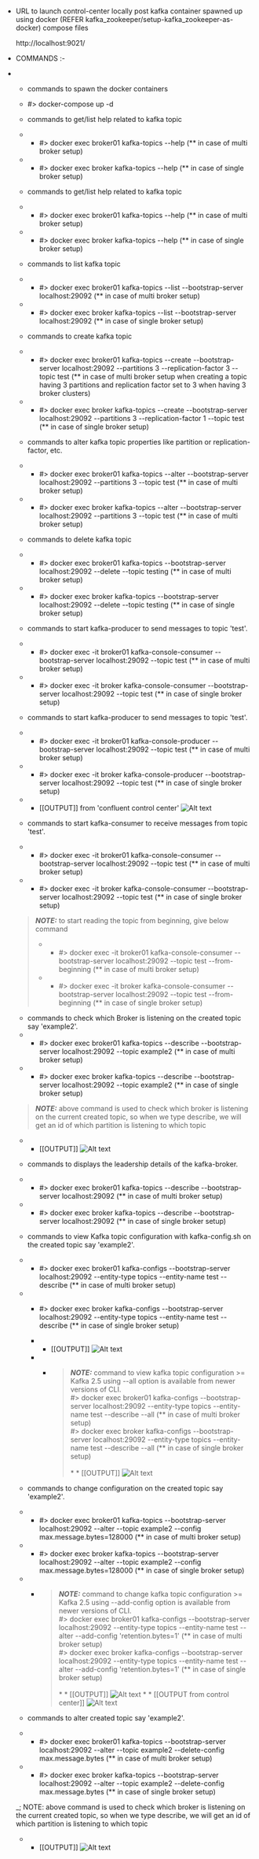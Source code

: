 #####

  * URL to launch control-center locally post kafka container spawned up using docker (REFER kafka_zookeeper/setup-kafka_zookeeper-as-docker)
    compose files

    http://localhost:9021/


  * COMMANDS :-
  * *  commands to spawn the docker containers
    *  #> docker-compose up -d
   
    *  commands to get/list help related to kafka topic
    * *  #> docker exec broker01 kafka-topics --help (** in case of multi broker setup)
    * *  #> docker exec broker kafka-topics --help (** in case of single broker setup)

    *  commands to get/list help related to kafka topic
    * *  #> docker exec broker01 kafka-topics --help (** in case of multi broker setup)
    * *  #> docker exec broker kafka-topics --help (** in case of single broker setup)

    *  commands to list kafka topic
    * *  #> docker exec broker01 kafka-topics --list --bootstrap-server localhost:29092 (** in case of multi broker setup)
    * *  #> docker exec broker kafka-topics --list --bootstrap-server localhost:29092 (** in case of single broker setup)

    *  commands to create kafka topic
    * *  #> docker exec broker01 kafka-topics --create --bootstrap-server localhost:29092 --partitions 3 --replication-factor 3 --topic test (** in case of multi broker setup when creating a topic having 3 partitions and replication factor set to 3 when having 3 broker clusters)
    * *  #> docker exec broker kafka-topics --create --bootstrap-server localhost:29092 --partitions 3 --replication-factor 1 --topic test (** in case of single broker setup)

    *  commands to alter kafka topic properties like partition or replication-factor, etc.
    * *  #> docker exec broker01 kafka-topics --alter --bootstrap-server localhost:29092 --partitions 3 --topic test (** in case of multi broker setup)
    * *  #> docker exec broker kafka-topics --alter --bootstrap-server localhost:29092 --partitions 3 --topic test (** in case of multi broker setup)

    *  commands to delete kafka topic
    * *  #> docker exec broker01 kafka-topics --bootstrap-server localhost:29092 --delete --topic testing (** in case of multi broker setup)
    * *  #> docker exec broker kafka-topics --bootstrap-server localhost:29092 --delete --topic testing (** in case of single broker setup)

    *  commands to start kafka-producer to send messages to topic 'test'.
    * *  #> docker exec -it broker01 kafka-console-consumer --bootstrap-server localhost:29092 --topic test (** in case of multi broker setup)
    * *  #> docker exec -it broker kafka-console-consumer --bootstrap-server localhost:29092 --topic test (** in case of single broker setup)

    *  commands to start kafka-producer to send messages to topic 'test'.
    * *  #> docker exec -it broker01 kafka-console-producer --bootstrap-server localhost:29092 --topic test (** in case of multi broker setup)
    * *  #> docker exec -it broker kafka-console-producer --bootstrap-server localhost:29092 --topic test (** in case of single broker setup) 
    
    * * [[OUTPUT]] from 'confluent control center'
        ![Alt text](assets/img/messages-in-topic-send-from-kafka-producer.png)

    *  commands to start kafka-consumer to receive messages from topic 'test'.
    * *  #> docker exec -it broker01 kafka-console-consumer --bootstrap-server localhost:29092 --topic test (** in case of multi broker setup)
    * *  #> docker exec -it broker kafka-console-consumer --bootstrap-server localhost:29092 --topic test (** in case of single broker setup) 


    > **_NOTE:_** to start reading the topic from beginning, give below command
    >  * *  #> docker exec -it broker01 kafka-console-consumer --bootstrap-server localhost:29092 --topic test --from-beginning (** in case of multi broker setup)
    >  * *  #> docker exec -it broker kafka-console-consumer --bootstrap-server localhost:29092 --topic test --from-beginning (** in case of single broker setup)

    *  commands to check which Broker is listening on the created topic say 'example2'.
    * *  #> docker exec broker01 kafka-topics --describe --bootstrap-server localhost:29092 --topic example2 (** in case of multi broker setup)
    * *  #> docker exec broker kafka-topics --describe --bootstrap-server localhost:29092 --topic example2 (** in case of single broker setup)

    > **_NOTE:_** above command is used to check which broker is listening on the current created topic, so when we type 
             describe, we will get an id of which partition is listening to which topic 

      * * [[OUTPUT]] 
          ![Alt text](assets/img/output_of_topic_describe.png)

    *  commands to displays the leadership details of the kafka-broker.
    * *  #> docker exec broker01 kafka-topics --describe --bootstrap-server localhost:29092 (** in case of multi broker setup)
    * *  #> docker exec broker kafka-topics --describe --bootstrap-server localhost:29092 (** in case of single broker setup)

    *  commands to view Kafka topic configuration with kafka-config.sh on the created topic say 'example2'.
    * *  #> docker exec broker01 kafka-configs --bootstrap-server localhost:29092 --entity-type topics --entity-name test --describe (** in case of multi broker setup)
    * *  #> docker exec broker kafka-configs --bootstrap-server localhost:29092 --entity-type topics --entity-name test --describe (** in case of single broker setup)

      * * [[OUTPUT]] 
          ![Alt text](assets/img/output_of_kafka_topic_config_describe.png)    

      * * > **_NOTE:_** command to view kafka topic configuration >= Kafka 2.5 using --all option is available from newer versions of CLI.          
                  #> docker exec broker01 kafka-configs --bootstrap-server localhost:29092 --entity-type topics --entity-name test --describe --all (** in case of multi broker setup) <br/>
                  #> docker exec broker kafka-configs --bootstrap-server localhost:29092 --entity-type topics --entity-name test --describe --all (** in case of single broker setup) <br/> <br/>
                 * * [[OUTPUT]] 
                     ![Alt text](assets/img/output_of_kafka_topic_config_describe_all.png)

    *  commands to change configuration on the created topic say 'example2'.
    * *  #> docker exec broker01 kafka-topics --bootstrap-server localhost:29092 --alter --topic example2 --config max.message.bytes=128000 (** in case of multi broker setup)
    * *  #> docker exec broker kafka-topics --bootstrap-server localhost:29092 --alter --topic example2 --config max.message.bytes=128000 (** in case of single broker setup)

    * * > **_NOTE:_** command to change kafka topic configuration >= Kafka 2.5 using --add-config option is available from newer versions of CLI.          
                  #> docker exec broker01 kafka-configs --bootstrap-server localhost:29092 --entity-type topics --entity-name test --alter --add-config 'retention.bytes=1' (** in case of multi broker setup) <br/>
                  #> docker exec broker kafka-configs --bootstrap-server localhost:29092 --entity-type topics --entity-name test --alter --add-config 'retention.bytes=1' (** in case of single broker setup) <br/> <br/>
                 * * [[OUTPUT]] 
                     ![Alt text](assets/img/output_of_kafka_topic_config_change.png)
                 * * [[OUTPUT from control center]] 
                     ![Alt text](assets/img/output_of_kafka_topic_config_change_ccoutput.png)    

    *  commands to alter created topic say 'example2'.
    * *  #> docker exec broker01 kafka-topics --bootstrap-server localhost:29092 --alter --topic example2 --delete-config max.message.bytes (** in case of multi broker setup)
    * *  #> docker exec broker kafka-topics --bootstrap-server localhost:29092 --alter --topic example2 --delete-config max.message.bytes (** in case of single broker setup)

    _; NOTE: above command is used to check which broker is listening on the current created topic, so when we type 
             describe, we will get an id of which partition is listening to which topic 

      * * [[OUTPUT]] 
          ![Alt text](assets/img/output_of_topic_describe.png)          

    
    

    


    
